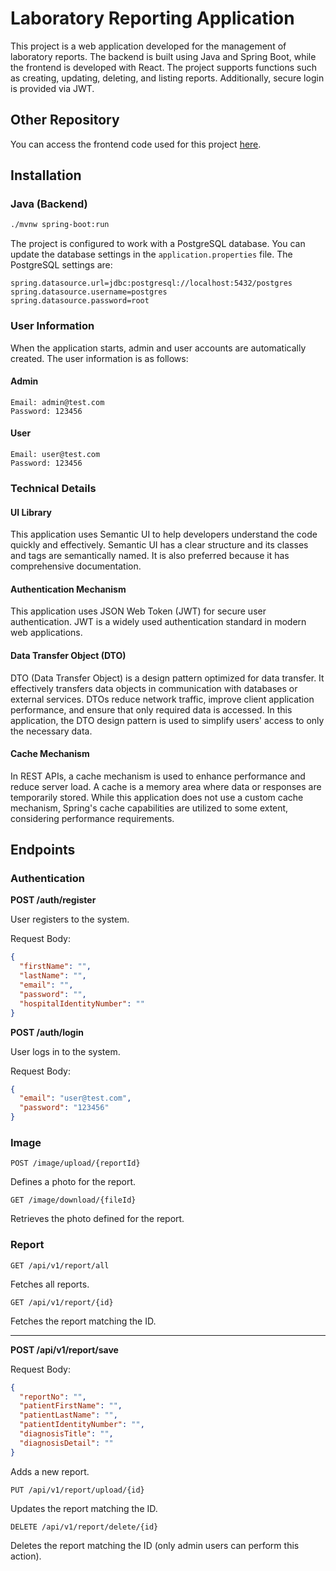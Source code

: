 
# Laboratory Reporting Application

This project is a web application developed for the management of laboratory reports. The backend is built using Java and Spring Boot, while the frontend is developed with React. The project supports functions such as creating, updating, deleting, and listing reports. Additionally, secure login is provided via JWT.

## Other Repository

You can access the frontend code used for this project [here](https://github.com/canermastan/Laboratory-Reporting-System-UI).

## Installation

### Java (Backend)
```bash
./mvnw spring-boot:run
```
The project is configured to work with a PostgreSQL database. You can update the database settings in the `application.properties` file. The PostgreSQL settings are:
```properties
spring.datasource.url=jdbc:postgresql://localhost:5432/postgres
spring.datasource.username=postgres
spring.datasource.password=root
```

### User Information
When the application starts, admin and user accounts are automatically created. The user information is as follows:

#### Admin
```
Email: admin@test.com
Password: 123456
```

#### User
```
Email: user@test.com
Password: 123456
```

### Technical Details
#### UI Library
This application uses Semantic UI to help developers understand the code quickly and effectively. Semantic UI has a clear structure and its classes and tags are semantically named. It is also preferred because it has comprehensive documentation.

#### Authentication Mechanism
This application uses JSON Web Token (JWT) for secure user authentication. JWT is a widely used authentication standard in modern web applications.

#### Data Transfer Object (DTO)
DTO (Data Transfer Object) is a design pattern optimized for data transfer. It effectively transfers data objects in communication with databases or external services. DTOs reduce network traffic, improve client application performance, and ensure that only required data is accessed. In this application, the DTO design pattern is used to simplify users' access to only the necessary data.

#### Cache Mechanism
In REST APIs, a cache mechanism is used to enhance performance and reduce server load. A cache is a memory area where data or responses are temporarily stored. While this application does not use a custom cache mechanism, Spring's cache capabilities are utilized to some extent, considering performance requirements.

## Endpoints

### Authentication

**POST /auth/register**

User registers to the system.

Request Body:
```json
{
  "firstName": "",
  "lastName": "",
  "email": "",
  "password": "",
  "hospitalIdentityNumber": ""
}
```

**POST /auth/login**

User logs in to the system.

Request Body:
```json
{
  "email": "user@test.com",
  "password": "123456"
}
```

### Image
```
POST /image/upload/{reportId}
```

Defines a photo for the report.

```
GET /image/download/{fileId}
```

Retrieves the photo defined for the report.

### Report
```
GET /api/v1/report/all
```
Fetches all reports.

```
GET /api/v1/report/{id}
```

Fetches the report matching the ID.

****

**POST /api/v1/report/save**

Request Body:
```json
{
  "reportNo": "",
  "patientFirstName": "",
  "patientLastName": "",
  "patientIdentityNumber": "",
  "diagnosisTitle": "",
  "diagnosisDetail": ""
}
```

Adds a new report.

```
PUT /api/v1/report/upload/{id}
```

Updates the report matching the ID.

```
DELETE /api/v1/report/delete/{id}
```

Deletes the report matching the ID (only admin users can perform this action).
